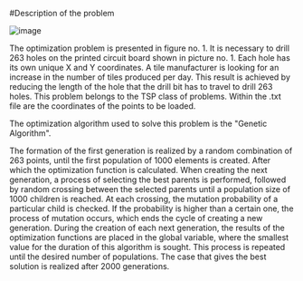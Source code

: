 #Description of the problem 



![image](https://github.com/marko1997221/GeneticAlgorithm/assets/61901835/4285811e-3598-46d0-8db2-35f27581a660)

The optimization problem is presented in figure no. 1. It is necessary to drill 263 holes on the printed circuit board shown in picture no. 1. Each hole has its own unique X and Y coordinates. A tile manufacturer is looking for an increase in the number of tiles produced per day. This result is achieved by reducing the length of the hole that the drill bit has to travel to drill 263 holes. This problem belongs to the TSP class of problems. Within the .txt file are the coordinates of the points to be loaded.

The optimization algorithm used to solve this problem is the "Genetic Algorithm". 

The formation of the first generation is realized by a random combination of 263 points, until the first population of 1000 elements is created. After which the optimization function is calculated. When creating the next generation, a process of selecting the best parents is performed, followed by random crossing between the selected parents until a population size of 1000 children is reached. At each crossing, the mutation probability of a particular child is checked. If the probability is higher than a certain one, the process of mutation occurs, which ends the cycle of creating a new generation. During the creation of each next generation, the results of the optimization functions are placed in the global variable, where the smallest value for the duration of this algorithm is sought. This process is repeated until the desired number of populations. The case that gives the best solution is realized after 2000 generations.
